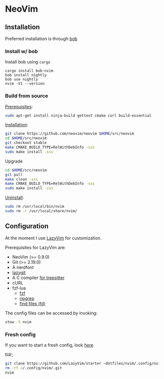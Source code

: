 # NeoVim

## Installation

Preferred installation is through [bob](https://github.com/MordechaiHadad/bob)

### Install w/ bob

Install bob using `cargo`

```
cargo install bob-nvim
bob install nightly
bob use nightly
nvim -V1 --version
```

### Build from source

[Prerequisites](https://github.com/neovim/neovim/blob/master/BUILD.md#build-prerequisites):

```sh
sudo apt-get install ninja-build gettext cmake curl build-essential
```

[Installation](https://github.com/neovim/neovim/blob/master/BUILD.md#quick-start):

```sh
git clone https://github.com/neovim/neovim $HOME/src/neovim
cd $HOME/src/neovim
git checkout stable
make CMAKE_BUILD_TYPE=RelWithDebInfo -sss
sudo make install -sss
```

Upgrade

```sh
cd $HOME/src/neovim
git pull
make clean -sss
make CMAKE_BUILD_TYPE=RelWithDebInfo -sss
sudo make install -sss
```

[Uninstall](https://github.com/neovim/neovim/blob/master/INSTALL.md#uninstall):

```sh
sudo rm /usr/local/bin/nvim
sudo rm -r /usr/local/share/nvim/
```

## Configuration

At the moment I use [LazyVim](https://www.lazyvim.org/) for customization.

Prerequisites for LazyVim are:

* NeoVim (>= 0.9.0)
* Git (>= 2.19.0)
* A nerdfont
* [lazygit](https://github.com/jesseduffield/lazygit)
* A C compiler [for treesitter](https://github.com/nvim-treesitter/nvim-treesitter#requirements)
* cURL
* fzf-lua
  * [fzf](https://github.com/junegunn/fzf)
  * [ripgrep](https://github.com/BurntSushi/ripgrep)
  * [find files (fd)](https://github.com/sharkdp/fd)

The config files can be accessed by invoking:

```sh
stow -S nvim
```

### Fresh config

If you want to start a fresh config, look [here](https://www.lazyvim.org/installation)

tldr;

```sh
git clone https://github.com/LazyVim/starter ~dotfiles/nvim/.config/nvim
rm -rf ~/.config/nvim/.git
nvim
```

